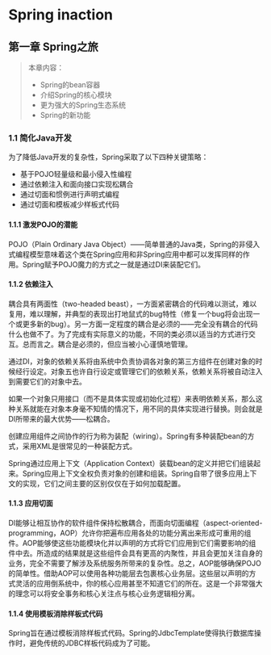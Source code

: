 # Spring inaction

## 第一章	Spring之旅

> 本章内容：
>
> - Spring的bean容器
> - 介绍Spring的核心模块
> - 更为强大的Spring生态系统
> - Spring的新功能

### 1.1	简化Java开发

为了降低Java开发的复杂性，Spring采取了以下四种关键策略：

- 基于POJO轻量级和最小侵入性编程
- 通过依赖注入和面向接口实现松耦合
- 通过切面和惯例进行声明式编程
- 通过切面和模板减少样板式代码

#### 1.1.1	激发POJO的潜能

POJO（Plain Ordinary Java Object）——简单普通的Java类，Spring的非侵入式编程模型意味着这个类在Spring应用和非Spring应用中都可以发挥同样的作用。Spring赋予POJO魔力的方式之一就是通过DI来装配它们。

#### 1.1.2	依赖注入

耦合具有两面性（two-headed beast），一方面紧密耦合的代码难以测试，难以复用，难以理解，并典型的表现出打地鼠式的bug特性（修复一个bug将会出现一个或更多新的bug）。另一方面一定程度的耦合是必须的——完全没有耦合的代码什么也做不了。为了完成有实际意义的功能，不同的类必须以适当的方式进行交互。总而言之。耦合是必须的，但应当被小心谨慎地管理。

通过DI，对象的依赖关系将由系统中负责协调各对象的第三方组件在创建对象的时候经行设定。对象五也许自行设定或管理它们的依赖关系，依赖关系将被自动注入到需要它们的对象中去。

如果一个对象只用接口（而不是具体实现或初始化过程）来表明依赖关系，那么这种关系就能在对象本身毫不知情的情况下，用不同的具体实现进行替换。则会就是DI所带来的最大优势——松耦合。

创建应用组件之间协作的行为称为装配（wiring）。Spring有多种装配bean的方式，采用XML是很常见的一种装配方式。

Spring通过应用上下文（Application Context）装载bean的定义并把它们组装起来。Spring应用上下文全权负责对象的创建和组装。Spring自带了很多应用上下文的实现，它们之间主要的区别仅仅在于如何加载配置。

#### 1.1.3	应用切面

DI能够让相互协作的软件组件保持松散耦合，而面向切面编程（aspect-oriented-programming，AOP）允许你把遍布应用各处的功能分离出来形成可重用的组件。AOP能够使这些功能模块化并以声明的方式将它们应用到它们需要影响的组件中去。所造成的结果就是这些组件会具有更高的内聚性，并且会更加关注自身的业务，完全不需要了解涉及系统服务所带来的复杂性。总之，AOP能够确保POJO的简单性。借助AOP可以使用各种功能层去包裹核心业务层。这些层以声明的方式灵活的应用倒系统中，你的核心应用甚至不知道它们的所在。这是一个非常强大的理念可以将安全事务和核心关注点与核心业务逻辑相分离。

#### 1.1.4	使用模板消除样板式代码

Spring旨在通过模板消除样板式代码。Spring的JdbcTemplate使得执行数据库操作时，避免传统的JDBC样板代码成为了可能。
